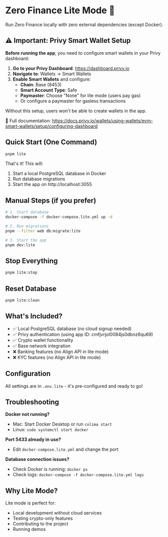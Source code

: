 # Zero Finance Lite Mode 🚀

Run Zero Finance locally with zero external dependencies (except Docker).

## ⚠️ Important: Privy Smart Wallet Setup

**Before running the app**, you need to configure smart wallets in your Privy dashboard:

1. **Go to your Privy Dashboard**: https://dashboard.privy.io
2. **Navigate to**: Wallets → Smart Wallets
3. **Enable Smart Wallets** and configure:
   - **Chain**: Base (8453)
   - **Smart Account Type**: Safe
   - **Paymaster**: Choose "None" for lite mode (users pay gas)
   - Or configure a paymaster for gasless transactions

Without this setup, users won't be able to create wallets in the app.

📖 Full documentation: https://docs.privy.io/wallets/using-wallets/evm-smart-wallets/setup/configuring-dashboard

## Quick Start (One Command)

```bash
pnpm lite
```

That's it! This will:
1. Start a local PostgreSQL database in Docker
2. Run database migrations
3. Start the app on http://localhost:3055

## Manual Steps (if you prefer)

```bash
# 1. Start database
docker-compose -f docker-compose.lite.yml up -d

# 2. Run migrations
pnpm --filter web db:migrate:lite

# 3. Start the app
pnpm dev:lite
```

## Stop Everything

```bash
pnpm lite:stop
```

## Reset Database

```bash
pnpm lite:clean
```

## What's Included?

- ✅ Local PostgreSQL database (no cloud signup needed)
- ✅ Privy authentication (using app ID: cmfjvrjol0084js0dbnz6qu69)
- ✅ Crypto wallet functionality
- ✅ Base network integration
- ❌ Banking features (no Align API in lite mode)
- ❌ KYC features (no Align API in lite mode)

## Configuration

All settings are in `.env.lite` - it's pre-configured and ready to go!

## Troubleshooting

**Docker not running?**
- Mac: Start Docker Desktop or run `colima start`
- Linux: `sudo systemctl start docker`

**Port 5433 already in use?**
- Edit `docker-compose.lite.yml` and change the port

**Database connection issues?**
- Check Docker is running: `docker ps`
- Check logs: `docker-compose -f docker-compose.lite.yml logs`

## Why Lite Mode?

Lite mode is perfect for:
- Local development without cloud services
- Testing crypto-only features
- Contributing to the project
- Running demos